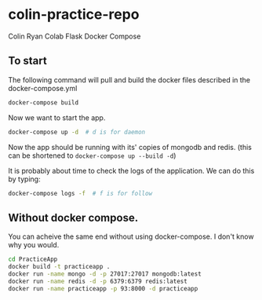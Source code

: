 # colin-practice-repo

Colin Ryan Colab Flask Docker Compose

## To start

The following command will pull and build the docker files described in the docker-compose.yml

```bash
docker-compose build
```

Now we want to start the app.

```bash
docker-compose up -d  # d is for daemon
```

Now the app should be running with its' copies of mongodb and redis. (this  can be shortened to `docker-compose up --build -d`)

It is probably about time to check the logs of the application.  We can do this by typing:

```bash
docker-compose logs -f  # f is for follow
```

## Without docker compose. 

You can acheive the same end without using docker-compose.  I don't know why you would.

```bash
cd PracticeApp
docker build -t practiceapp .
docker run -name mongo -d -p 27017:27017 mongodb:latest
docker run -name redis -d -p 6379:6379 redis:latest
docker run -name practiceapp -p 93:8000 -d practiceapp
```
